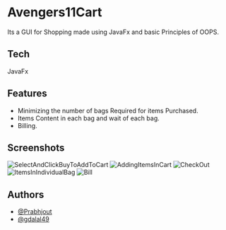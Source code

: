 
# Avengers11Cart

Its a GUI for Shopping made using JavaFx and basic Principles of OOPS.


## Tech

JavaFx


## Features

- Minimizing the number of bags Required for items Purchased.
- Items Content in each bag and wait of each bag.
- Billing.



## Screenshots

![SelectAndClickBuyToAddToCart](https://user-images.githubusercontent.com/54816974/147417870-020bfe46-278a-4d24-8380-1dce1cf92eaf.png)
![AddingItemsInCart](https://user-images.githubusercontent.com/54816974/147417851-abb3e7ca-0bf3-41ae-bf95-27374e1b74ab.png)
![CheckOut](https://user-images.githubusercontent.com/54816974/147417940-5e5042f1-8bce-4d64-87dc-188ad81d80ad.png)
![ItemsInIndividualBag](https://user-images.githubusercontent.com/54816974/147417943-3a141a3d-bc50-48ad-bb68-d15141f6b5d1.png)
![Bill](https://user-images.githubusercontent.com/54816974/147417947-0271a56d-6e77-4907-be24-900c3c15e507.png)


## Authors

- [@Prabhjout](https://github.com/Prabhjout)
- [@gdalal49](https://github.com/gdalal49)

